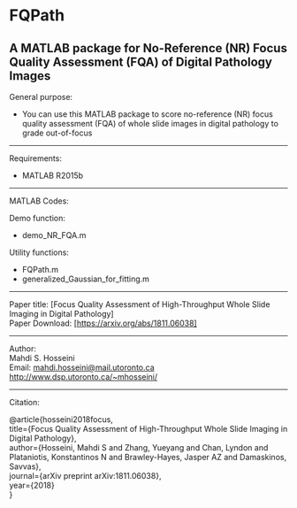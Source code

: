 # FQPath
A MATLAB package for No-Reference (NR) Focus Quality Assessment (FQA) of Digital Pathology Images
----------------------------------------------------------------
General purpose:  
-	You can use this MATLAB package to score no-reference (NR) focus quality assessment (FQA) of whole slide images in digital pathology to grade out-of-focus  
----------------------------------------------------------------
Requirements:
- MATLAB R2015b

----------------------------------------------------------------
MATLAB Codes:

Demo function:  
-	demo_NR_FQA.m

Utility functions:  
-	FQPath.m
- generalized_Gaussian_for_fitting.m

----------------------------------------------------------------  
Paper title: [Focus Quality Assessment of High-Throughput Whole Slide Imaging in Digital Pathology]  
Paper Download: [https://arxiv.org/abs/1811.06038]  

----------------------------------------------------------------
Author:  
Mahdi S. Hosseini  
Email: mahdi.hosseini@mail.utoronto.ca  
http://www.dsp.utoronto.ca/~mhosseini/  

----------------------------------------------------------------
Citation:

@article{hosseini2018focus,  
  title={Focus Quality Assessment of High-Throughput Whole Slide Imaging in Digital Pathology},  
  author={Hosseini, Mahdi S and Zhang, Yueyang and Chan, Lyndon and Plataniotis, Konstantinos N and Brawley-Hayes, Jasper AZ and Damaskinos, Savvas},  
  journal={arXiv preprint arXiv:1811.06038},  
  year={2018}  
}
